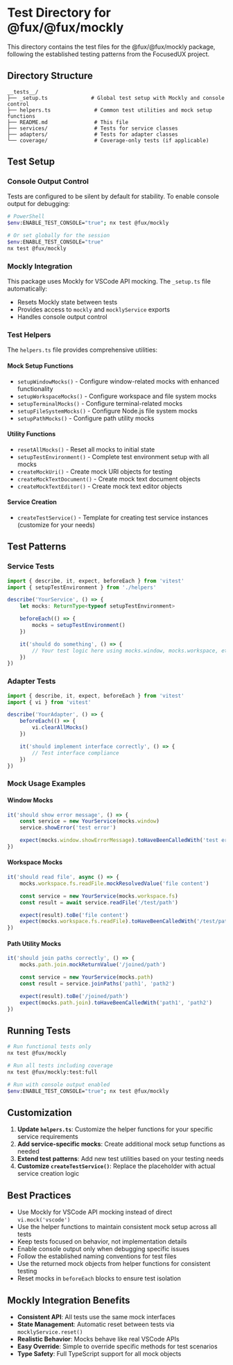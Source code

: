 # Test Directory for @fux/@fux/mockly

This directory contains the test files for the @fux/@fux/mockly package, following the established testing patterns from the FocusedUX project.

## Directory Structure

```
__tests__/
├── _setup.ts              # Global test setup with Mockly and console control
├── helpers.ts              # Common test utilities and mock setup functions
├── README.md               # This file
├── services/               # Tests for service classes
├── adapters/               # Tests for adapter classes
└── coverage/               # Coverage-only tests (if applicable)
```

## Test Setup

### Console Output Control

Tests are configured to be silent by default for stability. To enable console output for debugging:

```bash
# PowerShell
$env:ENABLE_TEST_CONSOLE="true"; nx test @fux/mockly

# Or set globally for the session
$env:ENABLE_TEST_CONSOLE="true"
nx test @fux/mockly
```

### Mockly Integration

This package uses Mockly for VSCode API mocking. The `_setup.ts` file automatically:

- Resets Mockly state between tests
- Provides access to `mockly` and `mocklyService` exports
- Handles console output control

### Test Helpers

The `helpers.ts` file provides comprehensive utilities:

#### Mock Setup Functions

- `setupWindowMocks()` - Configure window-related mocks with enhanced functionality
- `setupWorkspaceMocks()` - Configure workspace and file system mocks
- `setupTerminalMocks()` - Configure terminal-related mocks
- `setupFileSystemMocks()` - Configure Node.js file system mocks
- `setupPathMocks()` - Configure path utility mocks

#### Utility Functions

- `resetAllMocks()` - Reset all mocks to initial state
- `setupTestEnvironment()` - Complete test environment setup with all mocks
- `createMockUri()` - Create mock URI objects for testing
- `createMockTextDocument()` - Create mock text document objects
- `createMockTextEditor()` - Create mock text editor objects

#### Service Creation

- `createTestService()` - Template for creating test service instances (customize for your needs)

## Test Patterns

### Service Tests

```typescript
import { describe, it, expect, beforeEach } from 'vitest'
import { setupTestEnvironment } from './helpers'

describe('YourService', () => {
    let mocks: ReturnType<typeof setupTestEnvironment>

    beforeEach(() => {
        mocks = setupTestEnvironment()
    })

    it('should do something', () => {
        // Your test logic here using mocks.window, mocks.workspace, etc.
    })
})
```

### Adapter Tests

```typescript
import { describe, it, expect, beforeEach } from 'vitest'
import { vi } from 'vitest'

describe('YourAdapter', () => {
    beforeEach(() => {
        vi.clearAllMocks()
    })

    it('should implement interface correctly', () => {
        // Test interface compliance
    })
})
```

### Mock Usage Examples

#### Window Mocks

```typescript
it('should show error message', () => {
    const service = new YourService(mocks.window)
    service.showError('test error')

    expect(mocks.window.showErrorMessage).toHaveBeenCalledWith('test error')
})
```

#### Workspace Mocks

```typescript
it('should read file', async () => {
    mocks.workspace.fs.readFile.mockResolvedValue('file content')

    const service = new YourService(mocks.workspace.fs)
    const result = await service.readFile('/test/path')

    expect(result).toBe('file content')
    expect(mocks.workspace.fs.readFile).toHaveBeenCalledWith('/test/path')
})
```

#### Path Utility Mocks

```typescript
it('should join paths correctly', () => {
    mocks.path.join.mockReturnValue('/joined/path')

    const service = new YourService(mocks.path)
    const result = service.joinPaths('path1', 'path2')

    expect(result).toBe('/joined/path')
    expect(mocks.path.join).toHaveBeenCalledWith('path1', 'path2')
})
```

## Running Tests

```bash
# Run functional tests only
nx test @fux/mockly

# Run all tests including coverage
nx test @fux/mockly:test:full

# Run with console output enabled
$env:ENABLE_TEST_CONSOLE="true"; nx test @fux/mockly
```

## Customization

1. **Update `helpers.ts`**: Customize the helper functions for your specific service requirements
2. **Add service-specific mocks**: Create additional mock setup functions as needed
3. **Extend test patterns**: Add new test utilities based on your testing needs
4. **Customize `createTestService()`**: Replace the placeholder with actual service creation logic

## Best Practices

- Use Mockly for VSCode API mocking instead of direct `vi.mock('vscode')`
- Use the helper functions to maintain consistent mock setup across all tests
- Keep tests focused on behavior, not implementation details
- Enable console output only when debugging specific issues
- Follow the established naming conventions for test files
- Use the returned mock objects from helper functions for consistent testing
- Reset mocks in `beforeEach` blocks to ensure test isolation

## Mockly Integration Benefits

- **Consistent API**: All tests use the same mock interfaces
- **State Management**: Automatic reset between tests via `mocklyService.reset()`
- **Realistic Behavior**: Mocks behave like real VSCode APIs
- **Easy Override**: Simple to override specific methods for test scenarios
- **Type Safety**: Full TypeScript support for all mock objects
